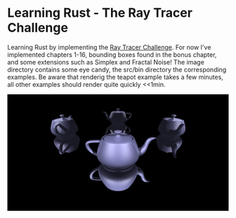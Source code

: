 # Learning Rust - The Ray Tracer Challenge

Learning Rust by implementing the [Ray Tracer Challenge](http://www.raytracerchallenge.com/). For now I've implemented chapters 1-16, bounding boxes found in the bonus chapter, and some extensions such as Simplex and Fractal Noise! The image directory contains some eye candy, the src/bin directory the corresponding examples. Be aware that renderig the teapot example takes a few minutes, all other examples should render quite quickly <<1min.

![Teapots][teapots]

[teapots]: https://github.com/pacellie/raytracer_challenge/blob/main/image/chapter15_teapot.png
